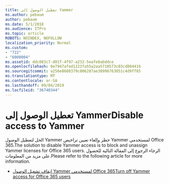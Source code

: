 ```yaml
---
title: تعطيل الوصول إلى Yammer
ms.author: pebaum
author: pebaum
ms.date: 5/1/2018
ms.audience: ITPro
ms.topic: article
ROBOTS: NOINDEX, NOFOLLOW
localization_priority: Normal
ms.custom:
- "722"
- "6000004"
ms.assetid: ddc083c7-d01f-4f97-a232-5eafe8abddce
ms.openlocfilehash: 6e7947afed1223fa55a2aa5710573c03cd804416
ms.sourcegitcommit: a256e8680379c006287ae30996763051c4d9ff85
ms.translationtype: MT
ms.contentlocale: ar-SA
ms.lasthandoff: 09/04/2019
ms.locfileid: "36740344"
---
```

# <a name="disable-access-to-yammer"></a><span data-ttu-id="b7bb1-102">تعطيل الوصول إلى Yammer</span><span class="sxs-lookup"><span data-stu-id="b7bb1-102">Disable access to Yammer</span></span>

<span data-ttu-id="b7bb1-103">الحل لتعطيل الوصول Yammer حظر وإلغاء تعيين تراخيص Yammer لمستخدمي Office 365.</span><span class="sxs-lookup"><span data-stu-id="b7bb1-103">The solution to disable Yammer access is to block and unassign Yammer licenses for Office 365 users.</span></span> <span data-ttu-id="b7bb1-104">الرجاء الرجوع إلى المقالة التالية للحصول على مزيد من المعلومات.</span><span class="sxs-lookup"><span data-stu-id="b7bb1-104">Please refer to the following article for more information.</span></span>
  
- [<span data-ttu-id="b7bb1-105">إيقاف تشغيل الوصول Yammer لمستخدمي Office 365</span><span class="sxs-lookup"><span data-stu-id="b7bb1-105">Turn off Yammer access for Office 365 users</span></span>](https://docs.microsoft.com/yammer/manage-yammer-users/turn-off-user-access)
